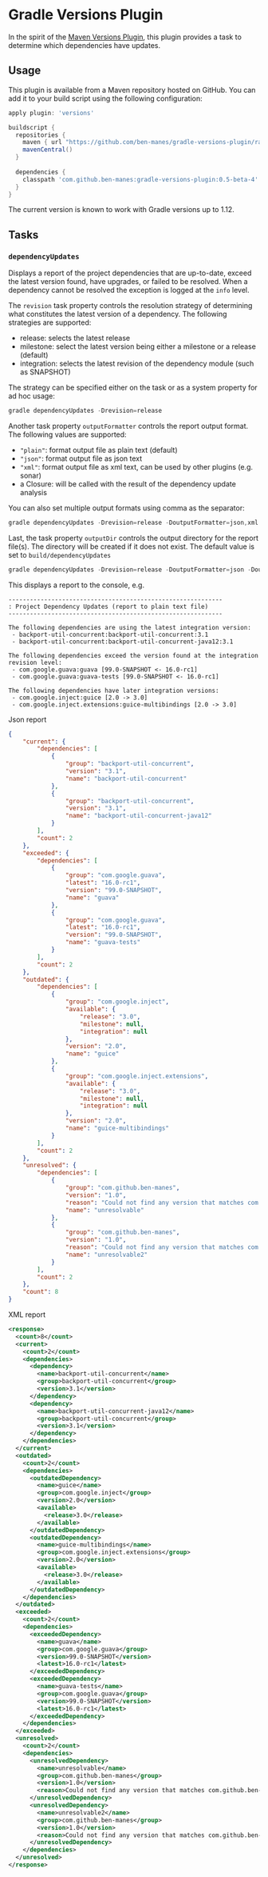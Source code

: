 # Gradle Versions Plugin

In the spirit of the [Maven Versions Plugin](http://mojo.codehaus.org/versions-maven-plugin/), 
this plugin provides a task to determine which dependencies have updates.

## Usage

This plugin is available from a Maven repository hosted on GitHub. You can add it to your build script using
the following configuration:

```groovy
apply plugin: 'versions'

buildscript {
  repositories {
    maven { url "https://github.com/ben-manes/gradle-versions-plugin/raw/mvnrepo" }
    mavenCentral()
  }
  
  dependencies {
    classpath 'com.github.ben-manes:gradle-versions-plugin:0.5-beta-4'
  }
}
```
The current version is known to work with Gradle versions up to 1.12.

## Tasks

### `dependencyUpdates`

Displays a report of the project dependencies that are up-to-date, exceed the latest version found,
have upgrades, or failed to be resolved. When a dependency cannot be resolved the exception is
logged at the `info` level.

The `revision` task property controls the resolution strategy of determining what constitutes the
latest version of a dependency. The following strategies are supported:

  * release: selects the latest release
  * milestone: select the latest version being either a milestone or a release (default)
  * integration: selects the latest revision of the dependency module (such as SNAPSHOT)

The strategy can be specified either on the task or as a system property for ad hoc usage:

```groovy
gradle dependencyUpdates -Drevision=release
```

Another task property `outputFormatter` controls the report output format. The following values are supported:

  * `"plain"`: format output file as plain text (default)
  * `"json"`: format output file as json text
  * `"xml"`: format output file as xml text, can be used by other plugins (e.g. sonar)
  * a Closure: will be called with the result of the dependency update analysis

You can also set multiple output formats using comma as the separator:

```groovy
gradle dependencyUpdates -Drevision=release -DoutputFormatter=json,xml
```

Last, the task property `outputDir` controls the output directory for the report  file(s). The directory will be created if it does not exist.
The default value is set to `build/dependencyUpdates`

```groovy
gradle dependencyUpdates -Drevision=release -DoutputFormatter=json -DoutputDir=/any/path/with/permission
```

This displays a report to the console, e.g.

```
------------------------------------------------------------
: Project Dependency Updates (report to plain text file)
------------------------------------------------------------

The following dependencies are using the latest integration version:
 - backport-util-concurrent:backport-util-concurrent:3.1
 - backport-util-concurrent:backport-util-concurrent-java12:3.1

The following dependencies exceed the version found at the integration revision level:
 - com.google.guava:guava [99.0-SNAPSHOT <- 16.0-rc1]
 - com.google.guava:guava-tests [99.0-SNAPSHOT <- 16.0-rc1]

The following dependencies have later integration versions:
 - com.google.inject:guice [2.0 -> 3.0]
 - com.google.inject.extensions:guice-multibindings [2.0 -> 3.0]
```

Json report
```json
{
    "current": {
        "dependencies": [
            {
                "group": "backport-util-concurrent",
                "version": "3.1",
                "name": "backport-util-concurrent"
            },
            {
                "group": "backport-util-concurrent",
                "version": "3.1",
                "name": "backport-util-concurrent-java12"
            }
        ],
        "count": 2
    },
    "exceeded": {
        "dependencies": [
            {
                "group": "com.google.guava",
                "latest": "16.0-rc1",
                "version": "99.0-SNAPSHOT",
                "name": "guava"
            },
            {
                "group": "com.google.guava",
                "latest": "16.0-rc1",
                "version": "99.0-SNAPSHOT",
                "name": "guava-tests"
            }
        ],
        "count": 2
    },
    "outdated": {
        "dependencies": [
            {
                "group": "com.google.inject",
                "available": {
                    "release": "3.0",
                    "milestone": null,
                    "integration": null
                },
                "version": "2.0",
                "name": "guice"
            },
            {
                "group": "com.google.inject.extensions",
                "available": {
                    "release": "3.0",
                    "milestone": null,
                    "integration": null
                },
                "version": "2.0",
                "name": "guice-multibindings"
            }
        ],
        "count": 2
    },
    "unresolved": {
        "dependencies": [
            {
                "group": "com.github.ben-manes",
                "version": "1.0",
                "reason": "Could not find any version that matches com.github.ben-manes:unresolvable:latest.milestone.",
                "name": "unresolvable"
            },
            {
                "group": "com.github.ben-manes",
                "version": "1.0",
                "reason": "Could not find any version that matches com.github.ben-manes:unresolvable2:latest.milestone.",
                "name": "unresolvable2"
            }
        ],
        "count": 2
    },
    "count": 8
}
```

XML report
```xml
<response>
  <count>8</count>
  <current>
    <count>2</count>
    <dependencies>
      <dependency>
        <name>backport-util-concurrent</name>
        <group>backport-util-concurrent</group>
        <version>3.1</version>
      </dependency>
      <dependency>
        <name>backport-util-concurrent-java12</name>
        <group>backport-util-concurrent</group>
        <version>3.1</version>
      </dependency>
    </dependencies>
  </current>
  <outdated>
    <count>2</count>
    <dependencies>
      <outdatedDependency>
        <name>guice</name>
        <group>com.google.inject</group>
        <version>2.0</version>
        <available>
          <release>3.0</release>
        </available>
      </outdatedDependency>
      <outdatedDependency>
        <name>guice-multibindings</name>
        <group>com.google.inject.extensions</group>
        <version>2.0</version>
        <available>
          <release>3.0</release>
        </available>
      </outdatedDependency>
    </dependencies>
  </outdated>
  <exceeded>
    <count>2</count>
    <dependencies>
      <exceededDependency>
        <name>guava</name>
        <group>com.google.guava</group>
        <version>99.0-SNAPSHOT</version>
        <latest>16.0-rc1</latest>
      </exceededDependency>
      <exceededDependency>
        <name>guava-tests</name>
        <group>com.google.guava</group>
        <version>99.0-SNAPSHOT</version>
        <latest>16.0-rc1</latest>
      </exceededDependency>
    </dependencies>
  </exceeded>
  <unresolved>
    <count>2</count>
    <dependencies>
      <unresolvedDependency>
        <name>unresolvable</name>
        <group>com.github.ben-manes</group>
        <version>1.0</version>
        <reason>Could not find any version that matches com.github.ben-manes:unresolvable:latest.release.</reason>
      </unresolvedDependency>
      <unresolvedDependency>
        <name>unresolvable2</name>
        <group>com.github.ben-manes</group>
        <version>1.0</version>
        <reason>Could not find any version that matches com.github.ben-manes:unresolvable2:latest.release.</reason>
      </unresolvedDependency>
    </dependencies>
  </unresolved>
</response>
```


